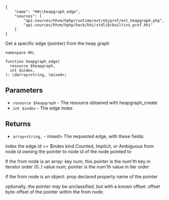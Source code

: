 ``` yamlmeta
{
    "name": "HH\\heapgraph_edge",
    "sources": [
        "api-sources/hhvm/hphp/runtime/ext/objprof/ext_heapgraph.php",
        "api-sources/hhvm/hphp/hack/hhi/stdlib/builtins_prof.hhi"
    ]
}
```




Get a specific edge (pointer) from the heap graph







``` Hack
namespace HH;

function heapgraph_edge(
  resource $heapgraph,
  int $index,
): \darray<string, \mixed>;
```




## Parameters




+ ` resource $heapgraph ` - The resource obtained with heapgraph_create
+ ` int $index ` - The edge index




## Returns




* ` array<string, ` - mixed> The requested edge, with these fields:




index    the edge id == $index
kind     Counted, Implicit, or Ambiguous
from     node id owning the pointer
to       node id of the node pointed to




If the from node is an array:
key      num; this pointer is the num'th key in iterator order (0..)
value    num; pointer is the num'th value in iter order




if the from node is an object:
prop     declared property name of the pointer




optionally, the pointer may be unclassified, but with a known offset:
offset   byte-offset of the pointer within the from node.
<!-- HHAPIDOC -->
